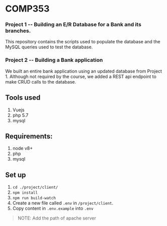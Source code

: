 # COMP353

### Project 1 -- Building an E/R Database for a Bank and its branches.
This repository contains the scripts used to populate the database and the MySQL queries used to test the database.

### Project 2 -- Building a Bank application 
We built an entire bank application using an updated database from Project 1. Although not required by the course, we added a REST api endpoint to make CRUD calls to the database.

## Tools used
  1. Vuejs
  2. php 5.7
  3. mysql

## Requirements:
  1. node v8+
  2. php
  3. mysql 

## Set up
  1. `cd ./project/client/`
  2. `npm install`
  3. `npm run build-watch`
  4. Create a new file called `.env` in `/project/client`.
  5. Copy content in `.env.example` into `.env`
  > NOTE: Add the path of apache server
  

